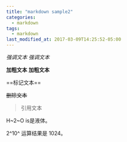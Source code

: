 ```yaml
---
title: "markdown sample2"
categories:
  - markdown
tags:
  - markdown
last_modified_at: 2017-03-09T14:25:52-05:00
---
```

*强调文本* _强调文本_

**加粗文本** __加粗文本__

==标记文本==

~~删除文本~~

> 引用文本

H~2~O is是液体。

2^10^ 运算结果是 1024。
